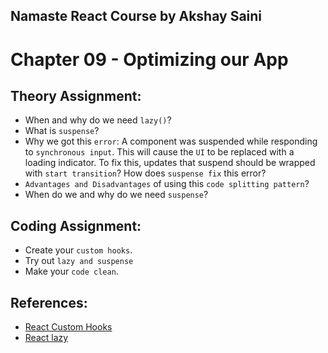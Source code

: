 ## Namaste React Course by Akshay Saini

# Chapter 09 - Optimizing our App

## Theory Assignment:

- When and why do we need `lazy()`?
- What is `suspense`?
- Why we got this `error`: A component was suspended while responding to `synchronous input`. This will cause the `UI` to be replaced with a loading indicator. To fix this, updates that suspend should be wrapped with `start transition`? How does `suspense fix` this error?
- `Advantages and Disadvantages` of using this `code splitting pattern`?
- When do we and why do we need `suspense`?

## Coding Assignment:

- Create your `custom hooks`.
- Try out `lazy and suspense`
- Make your `code clean`.

## References:

- [React Custom Hooks](https://reactjs.org/docs/hooks-custom.html)
- [React lazy](https://beta.reactjs.org/reference/react/lazy)

